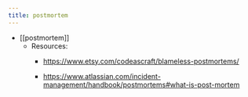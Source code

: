 ```yaml
---
title: postmortem
---
```


- [[postmortem]]
	 - Resources:
		 - https://www.etsy.com/codeascraft/blameless-postmortems/

		 - https://www.atlassian.com/incident-management/handbook/postmortems#what-is-post-mortem
